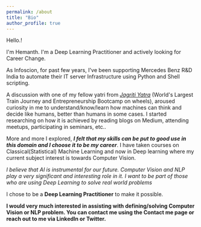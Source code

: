 ```yaml
---
permalink: /about
title: "Bio"
author_profile: true
---
```


Hello.!

I'm Hemanth. I'm a Deep Learning Practitioner and actively looking for Career Change.

As Infoscion, for past few years, I've been supporting Mercedes Benz R&D India to automate their IT server Infrastructure using Python and Shell scripting.

<!-- _I never imagined that I would be an AI practitioner_ until before [_Jagriti Yatra_](http://www.jagritiyatra.com/) (World's Largest Train Journey and Entrepreneurship Bootcamp on wheels), where one of my fellow traveler (Yatri, as we call) made a point on the impact of AI on our future in one of our discussions. -->

<!-- This discussion aroused curiosity in me to understand/know/learn how machines can think and decide like humans, better than humans in some cases. I started researching on how it is achieved by reading blogs on Medium, attending meetups, participating in seminars, etc.. -->

A discussion with one of my fellow yatri from [_Jagriti Yatra_](http://www.jagritiyatra.com/) (World's Largest Train Journey and Entrepreneurship Bootcamp on wheels), aroused curiosity in me to understand/know/learn how machines can think and decide like humans, better than humans in some cases. I started researching on how it is achieved by reading blogs on Medium, attending meetups, participating in seminars, etc..

More and more I explored, _**I felt that my skills can be put to good use in this domain and I choose it to be my career**_. I have taken courses on Classical(Statistical) Machine Learning and now in Deep learning where my current subject interest is towards Computer Vision.

*I believe that AI is instrumental for our future. Computer Vision and NLP play a very significant and interesting role in it. I want to be part of those who are using Deep Learning to solve real world problems*

I chose to be a **Deep Learning Practitioner** to make it possible.

**I would very much interested in assisting with defining/solving Computer Vision or NLP problem. You can contact me using the Contact me page or reach out to me via LinkedIn or Twitter.**
